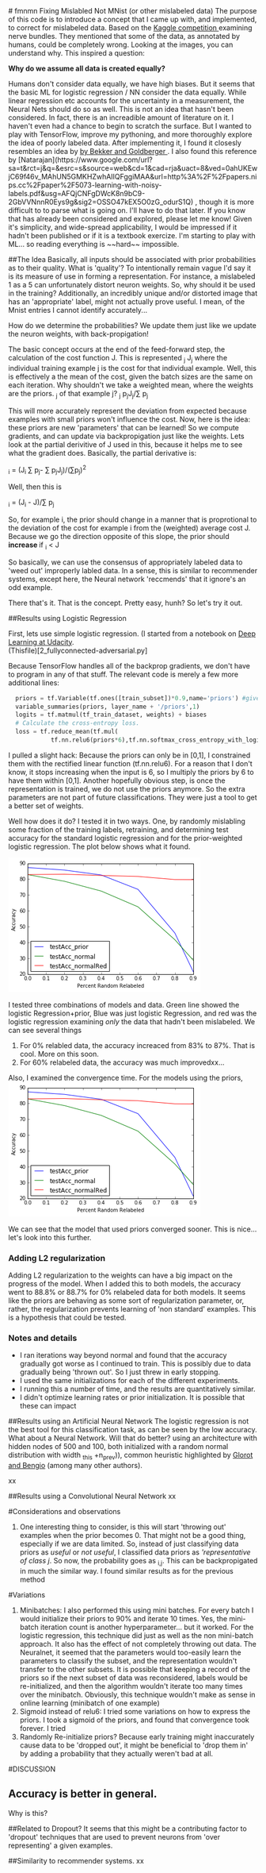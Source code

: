 <html>
<head>
<script type="text/javascript" src="http://latex.codecogs.com/latexit.js"></script>
</head>
<body>
# fmnmn
Fixing Mislabled Not MNist (or other mislabeled data) 
The purpose of this code is to introduce a concept that I came up with, and implemented, to correct for mislabeled data. 
Based on the <a href="https://www.kaggle.com/c/ultrasound-nerve-segmentation"> Kaggle competition </a> examining nerve bundles. They mentioned that some of the data, as annotated by humans, could be completely wrong. Looking at the images, you can understand why. This inspired a question:
<p><b> Why do we assume all data is created equally? </b></p>
Humans don't consider data equally, we have high biases. But it seems that the basic ML for logistic regression / NN consider the data equally.
While linear regression etc accounts for the uncertainty in a measurement, the Neural Nets should do so as well.
This is not an idea that hasn't been considered. In fact, there is an increadible amount of literature on it. I haven't even had a chance to begin to scratch the surface. 
But I wanted to play with TensorFlow, improve my pythoning, and more thoroughly explore the idea of poorly labeled data. 
After implementing it, I found it closesly resembles an idea by 
<a href="https://www.google.com/url?sa=t&rct=j&q=&esrc=s&source=web&cd=1&cad=rja&uact=8&ved=0ahUKEwjYrKSXxPbMAhUDM1IKHR77CbEQFggdMAA&url=http%3A%2F%2Fwww.eng.biu.ac.il%2Fgoldbej%2Ffiles%2F2012%2F05%2Ficassp_2016_Alan.pdf&usg=AFQjCNENVQDhdMwYs3O979y5yayJmw9g5A&sig2=Q6xB9CcN297mgPh-CQMq3Q">  by Bekker and  Goldberger </a>. I also found this reference by [Natarajan](https://www.google.com/url?sa=t&rct=j&q=&esrc=s&source=web&cd=1&cad=rja&uact=8&ved=0ahUKEwjC69f46v_MAhUN5GMKHZwhAIIQFggiMAA&url=http%3A%2F%2Fpapers.nips.cc%2Fpaper%2F5073-learning-with-noisy-labels.pdf&usg=AFQjCNFgDWcK8n9bC9-2GbVVNnnR0Eys9g&sig2=OSSO47kEX5O0zG_odurS1Q)
, though it is more difficult to to parse what is going on. I'll have to do that later. If you know that has already been considered and explored, please let me know! Given it's simplicity, and wide-spread applicability, I would be impressed if it hadn't been published or if it is a textbook exercize. I'm starting to play with ML... so reading everything is ~~hard~~ impossible.

##The Idea
Basically, all inputs should be associated with prior probabilities as to their quality. What is 'quality'? To intentionally remain vague I'd say it is its measure of use in forming a representation. 
For instance, a mislabeled 1 as a 5 can unfortunately distort neuron weights. So, why should it be used in the training? Additionally, an incredibly unique and/or distorted image that has an 'appropriate' label, might not actually prove useful. I mean, of the Mnist entries I cannot identify accurately...

How do we determine the probabilities? We update them just like we update the neuron weights, with back-propigation!

The basic concept occurs at the end of the feed-forward step, the calculation of the cost function J. This is represented
<MATH> J = &sum;<sub>j</sub> J<sub>j</sub></MATH>
where the individual training example j is the cost for that individual example. Well, this is effectively a the mean of the cost, given the batch sizes are the same on each iteration. Why shouldn't we take a weighted mean, where the weights are the priors. <MATH>p<sub>j</sub></MATH> of that example j?
<MATH> J = &sum;<sub>j</sub> p<sub>j</sub>J<sub>j</sub>/&sum; p<sub>j</sub></MATH>

This will more accurately represent the deviation from expected because examples with small priors won't influence the cost. Now, here is the idea: these priors are new 'parameters' that can be learned! So we compute gradients, and can update via backpropigation just like the weights. Lets look at the partial derivitive of J used in this, because it helps me to see what the gradient does. Basically, the partial derivative is:

<MATH>&part; J / &part; p<sub>i</sub> = (J<sub>i</sub> &sum; p<sub>j</sub>- &sum; p<sub>j</sub>J<sub>j</sub>)/(&sum;p<sub>j</sub>)<sup>2</sup>  </MATH>

Well, then this is

<MATH>&part; J / &part; p<sub>i</sub> = (J<sub>i</sub> - J)/&sum; p<sub>j</sub> </MATH>

So, for example i, the prior should change in a manner that is proprotional to the deviation of the cost for example i from the (weighted) average cost J. Because we go the direction opposite of this slope, the prior should <b> increase </b> if
<MATH> J<sub>i</sub> &lt; J <MATH>. In otherwords, if it is a low cost, we should weight example i more. And visa-versa. 

So basically, we can use the consensus of appropriately labeled data to 'weed out' improperly labled data. In a sense, this is similar to recommender systems, except here, the Neural network 'reccmends' that it ignore's an odd example.

There that's it. That is the concept. Pretty easy, hunh? So let's try it out. 

##Results using Logistic Regression

First, lets use simple logistic regression. (I started from a notebook on <a href="https://www.udacity.com/course/deep-learning--ud730">Deep Learning at Udacity</a>.  
(Thisfile)[2_fullyconnected-adversarial.py]

Because TensorFlow handles all of the backprop gradients, we don't have to program in any of that stuff. The relevant code is merely a few more additional lines:

```python
  priors = tf.Variable(tf.ones([train_subset])*0.9,name='priors') #give all inputs 90% prior
  variable_summaries(priors, layer_name + '/priors',1) 
  logits = tf.matmul(tf_train_dataset, weights) + biases
  # Calculate the cross-entropy loss. 
  loss = tf.reduce_mean(tf.mul(
            tf.nn.relu6(priors*6),tf.nn.softmax_cross_entropy_with_logits(logits, tf_train_labels)
```

I pulled a slight hack:  Because the priors can only be in [0,1], I constrained them with the rectified linear function (tf.nn.relu6). For a reason that I don't know, it stops increasing when the input is 6, so I multiply the priors by 6 to have them within [0,1]. Another hopefully obvious step, is once the representation is trained, we do not use the priors anymore. So the extra parameters are not part of future classifications. They were just a tool to get a better set of weights. 

Well how does it do? I tested it in two ways. One, by  randomly mislabling some fraction of the training labels, retraining, and determining test accuracy for the standard logistic regression and for the prior-weighted logistic regression. The plot below shows what it found. 

![Test Accuracy Results](logRegResults1.png)

I tested three combinations of models and data. Green line showed the logistic Regression+prior, Blue was just logistic Regression, and red was the logistic regression examining _only_ the data that hadn't been mislabeled. We can see several things
1. For 0% relabled data, the accuracy increaced from 83% to 87%. That is cool. More on this soon.
2. For 60% relabeled data, the accuracy was much improvedxx...

Also, I examined the convergence time. For the models using the priors, 
![Test Accuracy Results](logRegResults1.png)

We can see that the model that used priors converged sooner. This is nice... let's look into this further.

### Adding L2 regularization
Adding L2 regularization to the weights can have a big impact on the progress of the model. When I added this to both models, the accuracy went to 88.8% or 88.7% for 0% relabeled data for both models. It seems like the priors are behaving as some sort of regularization parameter, or, rather, the regularization prevents learning of 'non standard' examples. This is a hypothesis that could be tested. 





### Notes and details
* I ran iterations way beyond normal and found that the accuracy gradually got worse as I continued to train. This is possibly due to data gradually being 'thrown out'. So I just threw in early stopping.
* I used the same initializations for each of the different experiments. 
* I running this a number of time, and the results are quantitatively similar. 
* I didn't optimize learning rates or prior initialization. It is possible that these can impact

##Results using an Artificial Neural Network
The logistic regression is not the best tool for this classification task, as can be seen by the low accuracy. What about a Neural Network. Will that do better? using an architecture with hidden nodes of 500 and 100, both initialized with a random normal distribution with width <MATH>sqrt(6/(n<sub>this</sub> +n<sub>prev</sub>))</MATH>,  common heuristic highlighted by [Glorot and Bengio](http://jmlr.org/proceedings/papers/v9/glorot10a/glorot10a.pdf) (among many other authors). 

xx 

##Results using a Convolutional Neural Network
xx


#Considerations and observations
1. One interesting thing to consider, is this will start 'throwing out' examples when the prior becomes 0. That might not be a good thing, especially if we are data limited. So, instead of just classifying data priors as _useful_ or _not useful_, I classified data priors as _'representative of class j_. So now, the probability goes as <MATH>p_<sub>i,j</sub></MATH>. This can be backpropigated in much the similar way. I found similar results as for the previous method 

#Variations
1. Minibatches:  I also performed this using mini batches. For every batch I would initialize their priors to 90% and iterate 10 times. Yes, the mini-batch iteration count is another hyperparameter... but it worked.  For the logistic regression, this technique did just as well as the non mini-batch approach. It also has the effect of not completely throwing out data. The Neuralnet, it seemed that the parameters would too-easily learn the parameters to classify the subset, and the representation wouldn't transfer to the other subsets. It is possible that keeping a record of the priors so if the next subset of data was reconsidered, labels would be re-initialized, and then the algorithm wouldn't iterate too many times over the minibatch. 
Obviously, this technique wouldn't make as sense in online learning (minibatch of one example)
2. Sigmoid instead of relu6: I tried some variations on how to express the priors. I took a sigmoid of the priors, and found that convergence took forever. I tried 
3. Randomly Re-initialize priors? Because early training might inaccurately cause data to be 'dropped out', it might be beneficial to 'drop them in' by adding a probability that they actually weren't bad at all. 


#DISCUSSION
## Accuracy is better in general.
Why is this? 

##Related to Dropout?
It seems that this might be a contributing factor to 'dropout' techniques that are used to prevent neurons from 'over representing' a given examples. 

##Similarity to recommender systems. xx

##

</html>
